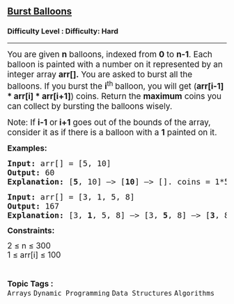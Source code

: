<h2><a href="https://www.geeksforgeeks.org/problems/burst-balloons/1">Burst Balloons</a></h2><h3>Difficulty Level : Difficulty: Hard</h3><hr><div class="problems_problem_content__Xm_eO"><p><span style="font-size: 14pt;">You are given <strong>n</strong> balloons, indexed from <strong>0</strong> to <strong>n-1</strong>. Each balloon is painted with a number on it represented by an integer array <strong>arr[].</strong> You are asked to burst all the balloons. </span><span style="font-size: 14pt;">If you burst the <strong>i</strong><sup>th</sup><strong>&nbsp;</strong>balloon, you will get (<strong>arr[i-1] * arr[i] * arr[i+1]</strong>) coins. </span><span style="font-size: 14pt;">Return the <strong>maximum</strong> coins you can collect by bursting the balloons wisely.</span></p>
<p><span style="font-size: 14pt;">Note:&nbsp;</span><span style="font-size: 18.6667px;">If&nbsp;</span><strong style="font-size: 18.6667px;">i-1</strong><span style="font-size: 18.6667px;">&nbsp;or</span><strong style="font-size: 18.6667px;">&nbsp;i+1</strong><span style="font-size: 18.6667px;">&nbsp;goes out of the bounds of the array, consider it as if there is a balloon with a&nbsp;</span><strong style="font-size: 18.6667px;">1</strong><span style="font-size: 18.6667px;"> painted on it.</span></p>
<p><strong><span style="font-size: 18px;">Examples:</span></strong></p>
<pre><span style="font-size: 18px;"><strong>Input: </strong>arr[] = [5, 10] 
<strong>Output:</strong> 60
<strong>Explanation:</strong> [<strong>5</strong>, 10] –&gt; [<strong>10</strong>] –&gt; []. coins = 1*5*10 + 1*10*1 = 60.</span></pre>
<pre><span style="font-size: 18px;"><strong>Input:</strong> arr[] = [3, 1, 5, 8]
<strong>Output:</strong> 167
<strong>Explanation:</strong> [3, <strong>1</strong>, 5, 8] –&gt; [3, <strong>5</strong>, 8] –&gt; [<strong>3</strong>, 8] –&gt; [<strong>8</strong>] –&gt; []. coins = 3*1*5 + 3*5*8 + 1*3*8 + 1*8*1 = 167.</span></pre>
<p><span style="font-size: 18px;"><strong>Constraints:</strong>&nbsp;<br></span></p>
<p><span style="font-size: 18px;">2 ≤ n ≤ 300</span><br style="font-size: 18px;"><span style="font-size: 18px;">1 ≤ arr[i] ≤ 100</span></p></div><br><p><span style=font-size:18px><strong>Topic Tags : </strong><br><code>Arrays</code>&nbsp;<code>Dynamic Programming</code>&nbsp;<code>Data Structures</code>&nbsp;<code>Algorithms</code>&nbsp;